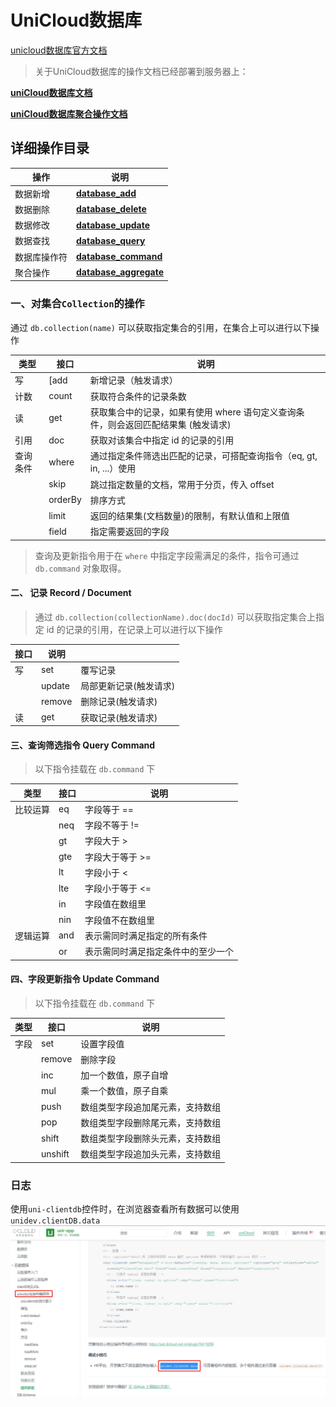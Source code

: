 # UniCloud数据库 
[unicloud数据库官方文档][uniCloud_database]

> 关于UniCloud数据库的操作文档已经部署到服务器上：

[**uniCloud数据库文档**][unicloud]

[**uniCloud数据库聚合操作文档**][unicloud_aggregate]

## 详细操作目录
|   操作	|   说明				|
|------|------------|
| 数据新增	  | [**database_add**][database_add] |
| 数据删除	  | [**database_delete**][database_delete] |
| 数据修改	  | [**database_update**][database_update] |
| 数据查找	  | [**database_query**][database_query] |
| 数据库操作符  | [**database_command**][database_command] |
| 聚合操作  | [**database_aggregate**][database_aggregate] |


### 一、对集合`Collection`的操作
通过 `db.collection(name)` 可以获取指定集合的引用，在集合上可以进行以下操作

|类型	|接口		|说明											|
|------|------------|------------|
|写	|[add	|新增记录（触发请求）							|
|计数	|count		|获取符合条件的记录条数							|
|读	|get		|获取集合中的记录，如果有使用 where 语句定义查询条件，则会返回匹配结果集 (触发请求)|
|引用	|doc		|获取对该集合中指定 id 的记录的引用				|
|查询条件 | where		|通过指定条件筛选出匹配的记录，可搭配查询指令（eq, gt, in, ...）使用|
| |skip		| 跳过指定数量的文档，常用于分页，传入 offset	|
| |orderBy	| 排序方式										|
| |limit	| 返回的结果集(文档数量)的限制，有默认值和上限值	|
| |field	| 指定需要返回的字段								|

> 查询及更新指令用于在 `where` 中指定字段需满足的条件，指令可通过 `db.command` 对象取得。

#### 二、 记录 Record / Document
> 通过 `db.collection(collectionName).doc(docId)` 可以获取指定集合上指定 id 的记录的引用，在记录上可以进行以下操作

|接口	|说明					|					|
|------|------------|------------|
|写		|set					|覆写记录			|
| | update					|局部更新记录(触发请求)|
| | remove					|删除记录(触发请求)	|
| 读	|get					|获取记录(触发请求)	|

#### 三、查询筛选指令 Query Command

>以下指令挂载在 `db.command` 下

|类型	|接口		|说明						|
|------|------------|------------|
|比较运算	|eq			|字段等于 ==				|
| |neq		|字段不等于 !=						|
| |gt		|字段大于 >							|
| |gte		|字段大于等于 >=					    |
| |lt		|字段小于 <							|
| |lte		|字段小于等于 <=					    |
| |in		|字段值在数组里						|
| |nin		|字段值不在数组里					    |
| 逻辑运算	|and		|表示需同时满足指定的所有条件|
| |or		|表示需同时满足指定条件中的至少一个	    |

#### 四、字段更新指令 Update Command
> 以下指令挂载在 `db.command` 下

|类型	|接口	|说明								|
|------|------------|------------|
|字段	|set	|设置字段值							|
||remove	|删除字段							|
||inc	|加一个数值，原子自增				|
||mul	|乘一个数值，原子自乘				|
||push	|数组类型字段追加尾元素，支持数组	|
||pop	|数组类型字段删除尾元素，支持数组	|
||shift	|数组类型字段删除头元素，支持数组	|
||unshift|数组类型字段追加头元素，支持数组	|


### 日志
使用`uni-clientdb`控件时，在浏览器查看所有数据可以使用`unidev.clientDB.data`
![](UniCloud/1.jpg)


[uniCloud_database]:https://uniapp.dcloud.net.cn/uniCloud/cf-database?id=集合-collection
[database_add]:UniCloud/新增文档.md
[database_delete]:UniCloud/删除文档.md
[database_update]:UniCloud/更新文档.md
[database_query]:UniCloud/查询文档.md
[database_command]:UniCloud/数据库操作符.md
[database_aggregate]:UniCloud-聚合操作/聚合操作0.md
[unicloud]:https://zhaoyj.work/markdown/unicloud/README.html#1
[unicloud_aggregate]:https://zhaoyj.work/markdown/unicloud_aggregate/README.html#1
